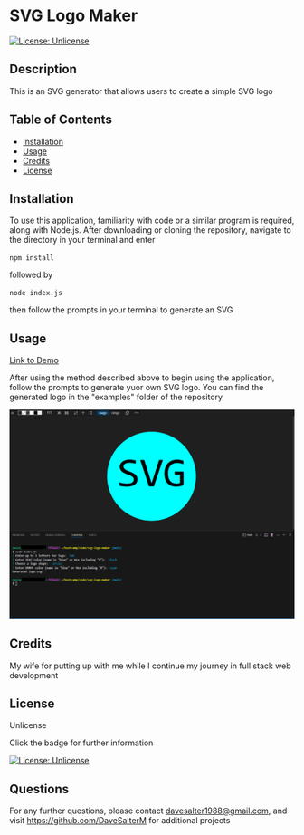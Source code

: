 
  # SVG Logo Maker

  [![License: Unlicense](https://img.shields.io/badge/license-Unlicense-blue.svg)](http://unlicense.org/)

  ## Description

  This is an SVG generator that allows users to create a simple SVG logo

  ## Table of Contents

  - [Installation](#installation)
  - [Usage](#usage)
  - [Credits](#credits)
  - [License](#license)

  ## Installation

  To use this application, familiarity with code or a similar program is required, along with Node.js. After downloading or cloning the repository, navigate to the directory in your terminal and enter

  `npm install`

  followed by

  `node index.js`

  then follow the prompts in your terminal to generate an SVG

  ## Usage

  [Link to Demo](https://drive.google.com/file/d/1yFaqPFVd-dkTBw5w57IK01FOVI2Ls275/view?usp=sharing)
  
  After using the method described above to begin using the application, follow the prompts to generate yuor own SVG logo. You can find the generated logo in the "examples" folder of the repository

  ![](./assets/screenshot.png)
  
  ## Credits 

  My wife for putting up with me while I continue my journey in full stack web development

  ## License

  Unlicense 

  Click the badge for further information

  [![License: Unlicense](https://img.shields.io/badge/license-Unlicense-blue.svg)](http://unlicense.org/)


  ## Questions
  
  For any further questions, please contact davesalter1988@gmail.com, and visit https://github.com/DaveSalterM for additional projects